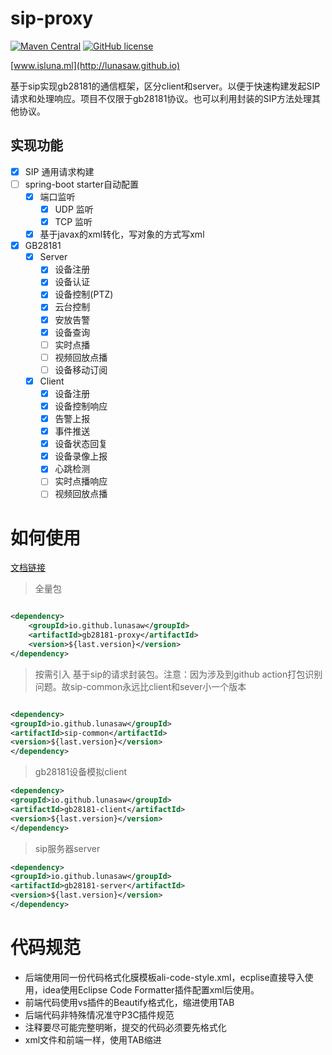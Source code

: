# sip-proxy

[![Maven Central](https://img.shields.io/maven-central/v/io.github.lunasaw/sip-proxy)](https://mvnrepository.com/artifact/io.github.lunasaw/sip-common)
[![GitHub license](https://img.shields.io/badge/MIT_License-blue.svg)](https://raw.githubusercontent.com/lunasaw/gb28181-proxy/master/LICENSE)

[www.isluna.ml](http://lunasaw.github.io)

基于sip实现gb28181的通信框架，区分client和server。以便于快速构建发起SIP请求和处理响应。项目不仅限于gb28181协议。也可以利用封装的SIP方法处理其他协议。

## 实现功能

- [x] SIP 通用请求构建
- [ ] spring-boot starter自动配置
    - [x] 端口监听
        - [x] UDP 监听
        - [x] TCP 监听
    - [x] 基于javax的xml转化，写对象的方式写xml
- [x] GB28181
    - [x] Server
        - [x] 设备注册
        - [x] 设备认证
        - [x] 设备控制(PTZ)
        - [x] 云台控制
        - [x] 安放告警
        - [x] 设备查询
        - [ ] 实时点播
        - [ ] 视频回放点播
        - [ ] 设备移动订阅
    - [x] Client
        - [x] 设备注册
        - [x] 设备控制响应
        - [x] 告警上报
        - [x] 事件推送
        - [x] 设备状态回复
        - [x] 设备录像上报
        - [x] 心跳检测
        - [ ] 实时点播响应
        - [ ] 视频回放点播

# 如何使用

<a href="https://lunasaw.github.io/gb28181-proxy/" target="_blank">文档链接</a>

> 全量包

```xml

<dependency>
    <groupId>io.github.lunasaw</groupId>
    <artifactId>gb28181-proxy</artifactId>
    <version>${last.version}</version>
</dependency>
```

> 按需引入 基于sip的请求封装包。注意：因为涉及到github action打包识别问题。故sip-common永远比client和sever小一个版本

```xml

<dependency>
<groupId>io.github.lunasaw</groupId>
<artifactId>sip-common</artifactId>
<version>${last.version}</version>
</dependency>
```

> gb28181设备模拟client

```xml
<dependency>
<groupId>io.github.lunasaw</groupId>
<artifactId>gb28181-client</artifactId>
<version>${last.version}</version>
</dependency>
```

> sip服务器server

```xml
<dependency>
<groupId>io.github.lunasaw</groupId>
<artifactId>gb28181-server</artifactId>
<version>${last.version}</version>
</dependency>
```

# 代码规范

- 后端使用同一份代码格式化膜模板ali-code-style.xml，ecplise直接导入使用，idea使用Eclipse Code Formatter插件配置xml后使用。
- 前端代码使用vs插件的Beautify格式化，缩进使用TAB
- 后端代码非特殊情况准守P3C插件规范
- 注释要尽可能完整明晰，提交的代码必须要先格式化
- xml文件和前端一样，使用TAB缩进
